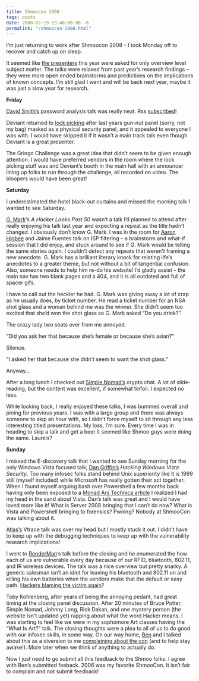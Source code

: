 ```yaml
---
title: Shmoocon 2008
tags: posts
date: 2008-02-19 13:48:00.00 -8
permalink: "/shmoocon-2008.html"
---
```

I’m just returning to work after Shmoocon 2008 – I took Monday off to recover and catch up on sleep.

It seemed like [the presenters](http://www.shmoocon.org/schedule.html) this year were asked for only overview level subject matter. The talks were relaxed from past year’s research findings – they were more open ended brainstorms and predictions on the implications of known concepts. I’m still glad I went and will be back next year, maybe it was just a slow year for research.

**Friday**

[David Smith’s](http://www.duderman.com/default.php) password analysis talk was really neat. Rss [subscribed](http://dcinfosec.blogspot.com/)!

Deviant returned to [lock picking](http://deviating.net/lockpicking/topics.html) after last years gun-nut panel (sorry, not my bag) masked as a physical security panel, and it appealed to everyone I was with. I would have skipped it if it wasn’t a main track talk even though Deviant is a great presenter.

The Gringo Challenge was a great idea that didn’t seem to be given enough attention. I would have preferred vendors in the room where the lock picking stuff was and Deviant’s booth in the main hall with an announcer lining up folks to run through the challenge, all recorded on video. The bloopers would have been great!

**Saturday**

I underestimated the hotel black-out curtains and missed the morning talk I wanted to see Saturday.

[G. Mark](http://www.gmarkhardy.com/)‘s _A Hacker Looks Past 50_ wasn’t a talk I’d planned to attend after really enjoying his talk last year and expecting a repeat as the title hadn’t changed. I obviously don’t know G. Mark. I was in the room for [Aaron Higbee](http://secureme.blogspot.com/) and Jaime Fuentes talk on ISP filtering – a brainstorm and what-if session that I did enjoy, and stuck around to see if G. Mark would be telling the same stories again. I couldn’t detect any repeats that weren’t framing a new anecdote. G. Mark has a brilliant literary knack for relating life’s anecdotes to a greater theme, but not without a bit of tangential confusion. Also, someone needs to help him re-do his website! I’d gladly assist – the main nav has two blank pages and a 404, and it is all outdated and full of spacer gifs.

I have to call out the heckler he had. G. Mark was giving away a lot of crap as he usually does, by ticket number. He read a ticket number for an NSA shot glass and a woman behind me was the winner. She didn’t seem too excited that she’d won the shot glass so G. Mark asked “Do you drink?”.

The crazy lady two seats over from me annoyed.

“Did you ask her that because she’s female or because she’s asian?”

Silence.

“I asked her that because she didn’t seem to want the shot glass.”

Anyway…

After a long lunch I checked out [Simple Nomad’s](http://www.nmrc.org/~thegnome/) crypto chat. A lot of slide-reading, but the content was excellent, if somewhat tinfoil. I expected no less.

While looking back, I really enjoyed these talks, I was bummed overall and pining for previous years. I was with a large group and there was always someone to skip an hour with, so I didn’t force myself to sit through any less interesting titled presentations. My loss, I’m sure. Every time I was in heading to skip a talk and get a beer it seemed like Shmoo guys were doing the same. Laurels?

**Sunday**

I missed the E-discovery talk that I wanted to see Sunday morning for the only Windows Vista focused talk; [Dan Griffin’s](http://www.jwsecure.com/articles.shtml) _Hacking Windows Vista Security_. Too many infosec folks stand behind Unix superiority like it is 1999 still (myself included) while Microsoft has really gotten their act together. When I found myself arguing bash over Powershell a few months back having only been exposed to a [Monad Ars Technica article](http://www.grantstavely.com/monad) I realized I had my head in the sand about Vista. Dan’s talk was great and I would have loved more like it! What is Server 2008 bringing that I can’t do now? What is Vista and Powershell bringing to forensics? Pwning? Nobody at ShmooCon was talking about it.

[Atlas’s](http://atlas.r4780y.com/cgi-bin/atlas) Vtrace talk was over my head but I mostly stuck it out. I didn’t have to keep up with the debugging techniques to keep up with the vulnerability research implications!

I went to [RenderMan](http://www.renderlab.net/)‘s talk before the closing and he enumerated the how each of us are vulnerable every day because of our RFID, bluetooth, 802.11, and IR wireless devices. The talk was a nice overview but pretty snarky. A generic salesman isn’t an idiot for leaving his bluetooth and 802.11 on and killing his own batteries when the vendors make that the default or easy path. [Hackers blaming the victim again](http://www.grantstavely.com/tv-b-gone-ii)?

Toby Kohlenberg, after years of being the annoying pedant, had great timing at the closing panel discussion. After 20 minutes of Bruce Potter, Simple Nomad, Johnny Long, Rick Dakan, and one mystery person (the website isn’t updated yet) rapping about what the word Hacker means, I was starting to feel like we were in my sophomore Art classes having the “What Is Art?” talk. The closing thoughts were a plea to all of us to do good with our infosec skills, in some way. On our way home, [Ben](http://www.electricfork.com/) and I talked about this as a diversion to me [complaining about the con](http://electricfork.com/blog/49/shmoocon-08-observations) (and to help stay awake!). More later when we think of anything to actually do.

Now I just need to go submit all this feedback to the Shmoo folks. I agree with Ben’s submitted feeback. 2006 was my favorite ShmooCon. It isn’t fair to complain and not submit feedback!